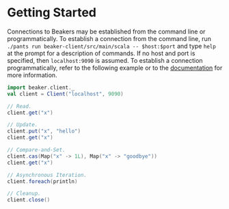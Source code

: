 # Getting Started
Connections to Beakers may be established from the command line or programmatically. To establish a
connection from the command line, run ```./pants run beaker-client/src/main/scala -- $host:$port```
and type ```help``` at the prompt for a description of commands. If no host and port is specified, 
then ```localhost:9090``` is assumed. To establish a connection programmatically, refer to the
following example or to the [documentation][1] for more information.

```scala
import beaker.client._
val client = Client("localhost", 9090)

// Read.
client.get("x")

// Update.
client.put("x", "hello")
client.get("x")

// Compare-and-Set.
client.cas(Map("x" -> 1L), Map("x" -> "goodbye"))
client.get("x")

// Asynchronous Iteration.
client.foreach(println)

// Cleanup.
client.close()
```

[1]: http://www.javadoc.io/doc/com.madavan/beaker-client_2.12/1.0.3